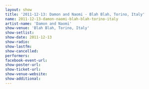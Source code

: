 ```yaml
---
layout: show
title: '2011-12-13: Damon and Naomi - Blah Blah, Torino, Italy'
name: 2011-12-13-damon-naomi-blah-blah-torino-italy
artist-name: 'Damon and Naomi'
show-venue: 'Blah Blah, Torino, Italy'
show-setlist: 
show-date: 2011-12-13
show-radio: 
show-lastfm: 
show-cancelled: 
performers: 
facebook-event-url: 
show-poster-url: 
show-ticket-url: 
show-venue-website: 
show-additional: 
---
```


